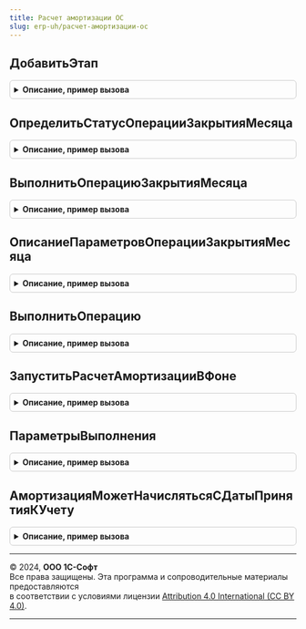 ```yaml
---
title: Расчет амортизации ОС
slug: erp-uh/расчет-амортизации-ос
---
```



## ДобавитьЭтап
<details style="margin: 1em 0; padding: 0.5em; border: 1px solid #ccc; border-radius: 6px;">

<summary style="font-weight: bold; cursor: pointer;">Описание, пример вызова</summary>

```bsl

// Добавляет этап в таблицу этапов закрытия месяца.
// Элементы данной таблицы являются элементами второго уровня в дереве этапов в форме закрытия месяца.
//
// Параметры:
// 	ТаблицаЭтапов - (См. Обработки.ОперацииЗакрытияМесяца.ЗаполнитьОписаниеЭтаповЗакрытияМесяца)
// 	ТекущийРодитель - Строка - идентификатор группы.
Процедура ДобавитьЭтап(ТаблицаЭтапов,ТекущийРодитель) Экспорт
```

Пример вызова
```bsl
РасчетАмортизацииОС.ДобавитьЭтап(ТаблицаЭтапов, ТекущийРодитель) 
```
</details>

## ОпределитьСтатусОперацииЗакрытияМесяца
<details style="margin: 1em 0; padding: 0.5em; border: 1px solid #ccc; border-radius: 6px;">

<summary style="font-weight: bold; cursor: pointer;">Описание, пример вызова</summary>

```bsl

// Опредяет статус операции "НачислениеАмортизацииОС".
//
// Параметры:
//  ПараметрыОбработчика - Структура - Параметры обработчика
Процедура ОпределитьСтатусОперацииЗакрытияМесяца(ПараметрыОбработчика) Экспорт
```

Пример вызова
```bsl
РасчетАмортизацииОС.ОпределитьСтатусОперацииЗакрытияМесяца(ПараметрыОбработчика) 
```
</details>

## ВыполнитьОперациюЗакрытияМесяца
<details style="margin: 1em 0; padding: 0.5em; border: 1px solid #ccc; border-radius: 6px;">

<summary style="font-weight: bold; cursor: pointer;">Описание, пример вызова</summary>

```bsl

// Выполняет операцию "НачислениеАмортизацииОС".
//
// Параметры:
//  ПараметрыОбработчика - Структура - Параметры обработчика
Процедура ВыполнитьОперациюЗакрытияМесяца(ПараметрыОбработчика) Экспорт
```

Пример вызова
```bsl
РасчетАмортизацииОС.ВыполнитьОперациюЗакрытияМесяца(ПараметрыОбработчика) 
```
</details>

## ОписаниеПараметровОперацииЗакрытияМесяца
<details style="margin: 1em 0; padding: 0.5em; border: 1px solid #ccc; border-radius: 6px;">

<summary style="font-weight: bold; cursor: pointer;">Описание, пример вызова</summary>

```bsl

// Формирует описание технологических параметров.
//
// Возвращаемое значение:
//  ТаблицаЗначений - Описание параметров операции закрытия месяца
Функция ОписаниеПараметровОперацииЗакрытияМесяца() Экспорт
```

Пример вызова
```bsl
Результат = РасчетАмортизацииОС.ОписаниеПараметровОперацииЗакрытияМесяца() 
```
</details>

## ВыполнитьОперацию
<details style="margin: 1em 0; padding: 0.5em; border: 1px solid #ccc; border-radius: 6px;">

<summary style="font-weight: bold; cursor: pointer;">Описание, пример вызова</summary>

```bsl

// Выполняет расчет амортизации за указанный период.
//
// Параметры:
//  НачалоРасчета - Дата - Начало периода с которого требуется выполнить операцию
//  КонецРасчета - Дата - Конец периода по который требуется выполнить операцию
//  СписокОрганизаций - Массив из СправочникСсылка.Организации - Список организаций
//  ИдентификаторРасчета - УникальныйИдентификатор - идентификатор расчета
//
// Возвращаемое значение:
//  Структура - результат расчета амортизации:
// 		* ЕстьОшибки - Булево - Истина, если были зарегистрированы ошибки во время выполнения
// 		* ТекстОшибки - Строка - Текст ошибки
// 		* КоличествоДанных - Число - Количество объектов, по которым рассчитана амортизация
//
Функция ВыполнитьОперацию(НачалоРасчета, КонецРасчета, СписокОрганизаций, ИдентификаторРасчета) Экспорт
```

Пример вызова
```bsl
Результат = РасчетАмортизацииОС.ВыполнитьОперацию(НачалоРасчета, КонецРасчета, СписокОрганизаций, ИдентификаторРасчета) 
```
</details>

## ЗапуститьРасчетАмортизацииВФоне
<details style="margin: 1em 0; padding: 0.5em; border: 1px solid #ccc; border-radius: 6px;">

<summary style="font-weight: bold; cursor: pointer;">Описание, пример вызова</summary>

```bsl

// Используется для расчета амортизации ОС в фоне.
//
// Параметры:
//  ПараметрыРасчета - см. ПараметрыВыполнения
//  ИдентификаторФормы - УникальныйИдентификатор -
//
// Возвращаемое значение:
//  см. ДлительныеОперации.ВыполнитьФункцию
//
Функция ЗапуститьРасчетАмортизацииВФоне(ПараметрыРасчета, ИдентификаторФормы) Экспорт
```

Пример вызова
```bsl
Результат = РасчетАмортизацииОС.ЗапуститьРасчетАмортизацииВФоне(ПараметрыРасчета, ИдентификаторФормы) 
```
</details>

## ПараметрыВыполнения
<details style="margin: 1em 0; padding: 0.5em; border: 1px solid #ccc; border-radius: 6px;">

<summary style="font-weight: bold; cursor: pointer;">Описание, пример вызова</summary>

```bsl

// Формирует параметры необходимые для расчета амортизации
//
// Возвращаемое значение:
//  Структура - Содержит поля:
//      * Период - Дата - Период в котором требуется рассчитать амортизацию (обязательный).
//      * СписокОрганизаций - Массив из СправочникСсылка.Организации -
//      * ЕстьОшибки - Булево - Признак наличия ошибок.
//      * ТекстОшибки - Строка - Текст исключения вызванного ошибкой.
//      * ВернутьПараметрыРасчета - Булево - Истина, если требуется вернуть, параметры расчета амортизации.
//      * АдресПараметровРасчета - Строка - Адрес временного хранилища.
//      * ЗаписатьДанные - Булево - Записать расчет амортизации.
//      * МенеджерВременныхТаблиц - МенеджерВременныхТаблиц - Менеджер временных таблиц.
//      * ИспользуемыеТаблицы - Строка - Таблицы, которые сформированы при расчете.
//      * КоличествоОбработанныхДанных - Число - Количество данных, обработанных при расчете, используется для замера.
//      * ПараметрыРасчетаПереопределены - Булево - Истина, если параметры расчета определяются в вызывающей процедуре.
//      * НомерПакета - Число - Номер пакета.
//      * Ссылка - ДокументСсылка.АмортизацияОС2_4, ДокументСсылка.АмортизацияНМА2_4 - Ссылка на документ.
//      * Ответственный	- СправочникСсылка.Пользователи - Ответственный за документ (может быть не заполнен).
//      * Комментарий - Строка - Комментарий документа.
//      * НомерДоРасчета - Число - Номер задания до начала расчета.
//      * ПакетыАмортизации - ТаблицаЗначений - Содержит список организаций и номера пакетов (может быть не заполнен):
//             ** Организация - СправочникСсылка.Организации -
//             ** НомерПакета - Число -
//
Функция ПараметрыВыполнения() Экспорт
```

Пример вызова
```bsl
Результат = РасчетАмортизацииОС.ПараметрыВыполнения() 
```
</details>

## АмортизацияМожетНачислятьсяСДатыПринятияКУчету
<details style="margin: 1em 0; padding: 0.5em; border: 1px solid #ccc; border-radius: 6px;">

<summary style="font-weight: bold; cursor: pointer;">Описание, пример вызова</summary>

```bsl

// Определяет может ли амортизация начисляться с даты принятия к учету хотя бы у одной организации.
//
// Параметры:
//  СписокОрганизаций - Массив из СправочникСсылка.Организации - Список организаций
//  Период - Дата - Период.
//
// Возвращаемое значение:
//  Булево - Истина, если амортизация может начисляться с даты принятия к учету..
Функция АмортизацияМожетНачислятьсяСДатыПринятияКУчету(СписокОрганизаций, Период) Экспорт
```

Пример вызова
```bsl
Результат = РасчетАмортизацииОС.АмортизацияМожетНачислятьсяСДатыПринятияКУчету(СписокОрганизаций, Период) 
```
</details>

---

© 2024, **ООО 1С-Софт**  
Все права защищены. Эта программа и сопроводительные материалы предоставляются  
в соответствии с условиями лицензии [Attribution 4.0 International (CC BY 4.0)](https://creativecommons.org/licenses/by/4.0/legalcode).

---
